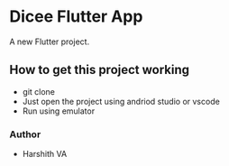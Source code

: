 # Dicee Flutter App

A new Flutter project.

## How to get this project working

- git clone <url>
- Just open the project using andriod studio or vscode
- Run using emulator  


### Author
- Harshith VA
